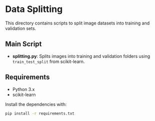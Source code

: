 # Data Splitting

This directory contains scripts to split image datasets into training and validation sets.

## Main Script
- **splitting.py**: Splits images into training and validation folders using `train_test_split` from scikit-learn.

## Requirements
- Python 3.x
- scikit-learn

Install the dependencies with:
```bash
pip install -r requirements.txt
```